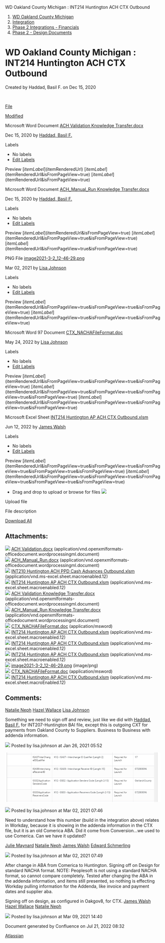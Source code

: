 ﻿WD Oakland County Michigan : INT214 Huntington ACH CTX Outbound  

1.  [WD Oakland County Michigan](index.html)
2.  [Integration](Integration_73138773.html)
3.  [Phase 2 Integrations - Financials](Phase-2-Integrations---Financials_128288889.html)
4.  [Phase 2 - Design Documents](Phase-2---Design-Documents_128288892.html)

WD Oakland County Michigan : INT214 Huntington ACH CTX Outbound
===============================================================

Created by Haddad, Basil F. on Dec 15, 2020

  

  

  

   

 

[File](/tapp-confluence/display/OAK/INT214+Huntington+ACH+CTX+Outbound?sortBy=name&sortOrder=ascending)

[Modified](/tapp-confluence/display/OAK/INT214+Huntington+ACH+CTX+Outbound?sortBy=date&sortOrder=descending)

Microsoft Word Document [ACH Validation Knowledge Transfer.docx](/tapp-confluence/download/attachments/159974822/ACH%20Validation%20Knowledge%20Transfer.docx?api=v2 "Download")

Dec 15, 2020 by [Haddad, Basil F.](    /tapp-confluence/display/~basil.f.haddad
)

Labels

*   No labels
*   [Edit Labels](# "Edit Labels")

Preview [$itemLabel]($itemRenderedUrl) [$itemLabel]($itemRenderedUrl&isFromPageView=true) [$itemLabel]($itemRenderedUrl&isFromPageView=true)

Microsoft Word Document [ACH\_Manual\_Run Knowledge Transfer.docx](/tapp-confluence/download/attachments/159974822/ACH_Manual_Run%20Knowledge%20Transfer.docx?api=v2 "Download")

Dec 15, 2020 by [Haddad, Basil F.](    /tapp-confluence/display/~basil.f.haddad
)

Labels

*   No labels
*   [Edit Labels](# "Edit Labels")

Preview [$itemLabel]($itemRenderedUrl&isFromPageView=true) [$itemLabel]($itemRenderedUrl&isFromPageView=true&isFromPageView=true) [$itemLabel]($itemRenderedUrl&isFromPageView=true&isFromPageView=true)

PNG File [image2021-3-2\_12-46-29.png](/tapp-confluence/download/attachments/159974822/image2021-3-2_12-46-29.png?api=v2 "Download")

Mar 02, 2021 by [Lisa Johnson](    /tapp-confluence/display/~lisa.johnson
)

Labels

*   No labels
*   [Edit Labels](# "Edit Labels")

Preview [$itemLabel]($itemRenderedUrl&isFromPageView=true&isFromPageView=true&isFromPageView=true) [$itemLabel]($itemRenderedUrl&isFromPageView=true&isFromPageView=true&isFromPageView=true)

Microsoft Word 97 Document [CTX\_NACHAFileFormat.doc](/tapp-confluence/download/attachments/159974822/CTX_NACHAFileFormat.doc?api=v2 "Download")

May 24, 2022 by [Lisa Johnson](    /tapp-confluence/display/~lisa.johnson
)

Labels

*   No labels
*   [Edit Labels](# "Edit Labels")

Preview [$itemLabel]($itemRenderedUrl&isFromPageView=true&isFromPageView=true&isFromPageView=true) [$itemLabel]($itemRenderedUrl&isFromPageView=true&isFromPageView=true&isFromPageView=true&isFromPageView=true) [$itemLabel]($itemRenderedUrl&isFromPageView=true&isFromPageView=true&isFromPageView=true&isFromPageView=true)

Microsoft Excel Sheet [INT214 Huntington AP ACH CTX Outbound.xlsm](/tapp-confluence/download/attachments/159974822/INT214%20Huntington%20AP%20ACH%20CTX%20Outbound.xlsm?api=v2 "Download")

Jun 12, 2022 by [James Walsh](    /tapp-confluence/display/~james.r.walsh
)

Labels

*   No labels
*   [Edit Labels](# "Edit Labels")

Preview [$itemLabel]($itemRenderedUrl&isFromPageView=true&isFromPageView=true&isFromPageView=true&isFromPageView=true&isFromPageView=true) [$itemLabel]($itemRenderedUrl&isFromPageView=true&isFromPageView=true&isFromPageView=true&isFromPageView=true&isFromPageView=true)

*   Drag and drop to upload or browse for files ![](images/icons/wait.gif)

Upload file 

File description  

[Download All](/tapp-confluence/pages/downloadallattachments.action?pageId=159974822 "Download all the latest versions of attachments on this page as single zip file.")

Attachments:
------------

![](images/icons/bullet_blue.gif) [ACH Validation.docx](attachments/159974822/159974823.docx) (application/vnd.openxmlformats-officedocument.wordprocessingml.document)  
![](images/icons/bullet_blue.gif) [ACH\_Manual\_Run.docx](attachments/159974822/159974824.docx) (application/vnd.openxmlformats-officedocument.wordprocessingml.document)  
![](images/icons/bullet_blue.gif) [INT210 Huntington ACH PPD Cash Advances Outbound.xlsm](attachments/159974822/159974825.xlsm) (application/vnd.ms-excel.sheet.macroenabled.12)  
![](images/icons/bullet_blue.gif) [INT214 Huntington AP ACH CTX Outbound.xlsm](attachments/159974822/159977500.xlsm) (application/vnd.ms-excel.sheet.macroenabled.12)  
![](images/icons/bullet_blue.gif) [ACH Validation Knowledge Transfer.docx](attachments/159974822/159974828.docx) (application/vnd.openxmlformats-officedocument.wordprocessingml.document)  
![](images/icons/bullet_blue.gif) [ACH\_Manual\_Run Knowledge Transfer.docx](attachments/159974822/159974829.docx) (application/vnd.openxmlformats-officedocument.wordprocessingml.document)  
![](images/icons/bullet_blue.gif) [CTX\_NACHAFileFormat.doc](attachments/159974822/159974836.doc) (application/msword)  
![](images/icons/bullet_blue.gif) [INT214 Huntington AP ACH CTX Outbound.xlsm](attachments/159974822/161288972.xlsm) (application/vnd.ms-excel.sheet.macroenabled.12)  
![](images/icons/bullet_blue.gif) [INT214 Huntington AP ACH CTX Outbound.xlsm](attachments/159974822/161290024.xlsm) (application/vnd.ms-excel.sheet.macroenabled.12)  
![](images/icons/bullet_blue.gif) [INT214 Huntington AP ACH CTX Outbound.xlsm](attachments/159974822/276365496.xlsm) (application/vnd.ms-excel.sheet.macroenabled.12)  
![](images/icons/bullet_blue.gif) [image2021-3-2\_12-46-29.png](attachments/159974822/164040738.png) (image/png)  
![](images/icons/bullet_blue.gif) [CTX\_NACHAFileFormat.doc](attachments/159974822/270422304.doc) (application/msword)  
![](images/icons/bullet_blue.gif) [INT214 Huntington AP ACH CTX Outbound.xlsm](attachments/159974822/159974827.xlsm) (application/vnd.ms-excel.sheet.macroEnabled.12)  

Comments:
---------

[Natalie Neph](https://rit.accenture.com/tapp-confluence/display/~natalie.neph) [Hazel Wallace](https://rit.accenture.com/tapp-confluence/display/~hazel.wallace) [Lisa Johnson](https://rit.accenture.com/tapp-confluence/display/~lisa.johnson)

Something we need to sign off and review, just like we did with [Haddad, Basil F.](https://rit.accenture.com/tapp-confluence/display/~basil.f.haddad) for INT207-Huntington BAI file, except this is outgoing CXT for payments from Oakland County to Suppliers. Business to Business with addenda information.

![](images/icons/contenttypes/comment_16.png) Posted by lisa.johnson at Jan 26, 2021 05:52

![](attachments/159974822/164040738.png)

![](images/icons/contenttypes/comment_16.png) Posted by lisa.johnson at Mar 02, 2021 07:46

Need to understand how this number (build in the integration above) relates in Workday, because it is showing in the addenda information in the CTX file, but it is an old Comerica ABA. Did it come from Conversion...we used to use Comerica. Can we have it updated?

  

[Julie Maynard](https://rit.accenture.com/tapp-confluence/display/~julie.maynard) [Natalie Neph](https://rit.accenture.com/tapp-confluence/display/~natalie.neph) [James Walsh](https://rit.accenture.com/tapp-confluence/display/~james.r.walsh) [Edward Schmerling](https://rit.accenture.com/tapp-confluence/display/~edward.l.schmerling)

![](images/icons/contenttypes/comment_16.png) Posted by lisa.johnson at Mar 02, 2021 07:49

After change in ABA from Comerica to Huntington. Signing off on Design for standard NACHA format. NOTE: Peoplesoft is not using a standard NACHA format, so cannot compare completely. Tested after changing the ABA in the addenda information, and items still presented, so nothing is effecting Workday pulling information for the Addenda, like invoice and payment dates and supplier aba.

Signing off on design, as configured in Oakgov8, for CTX. [James Walsh](https://rit.accenture.com/tapp-confluence/display/~james.r.walsh) [Hazel Wallace](https://rit.accenture.com/tapp-confluence/display/~hazel.wallace) [Natalie Neph](https://rit.accenture.com/tapp-confluence/display/~natalie.neph)

![](images/icons/contenttypes/comment_16.png) Posted by lisa.johnson at Mar 09, 2021 14:40

Document generated by Confluence on Jul 21, 2022 08:32

[Atlassian](http://www.atlassian.com/)